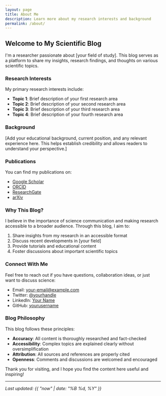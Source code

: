 ```yaml
---
layout: page
title: About Me
description: Learn more about my research interests and background
permalink: /about/
---
```


## Welcome to My Scientific Blog

I'm a researcher passionate about [your field of study]. This blog serves as a platform to share my insights, research findings, and thoughts on various scientific topics.

### Research Interests

My primary research interests include:

- **Topic 1**: Brief description of your first research area
- **Topic 2**: Brief description of your second research area
- **Topic 3**: Brief description of your third research area
- **Topic 4**: Brief description of your fourth research area

### Background

[Add your educational background, current position, and any relevant experience here. This helps establish credibility and allows readers to understand your perspective.]

### Publications

You can find my publications on:
- [Google Scholar](https://scholar.google.com)
- [ORCID](https://orcid.org)
- [ResearchGate](https://www.researchgate.net)
- [arXiv](https://arxiv.org)

### Why This Blog?

I believe in the importance of science communication and making research accessible to a broader audience. Through this blog, I aim to:

1. Share insights from my research in an accessible format
2. Discuss recent developments in [your field]
3. Provide tutorials and educational content
4. Foster discussions about important scientific topics

### Connect With Me

Feel free to reach out if you have questions, collaboration ideas, or just want to discuss science:

- Email: [your-email@example.com](mailto:your-email@example.com)
- Twitter: [@yourhandle](https://twitter.com/yourhandle)
- LinkedIn: [Your Name](https://linkedin.com/in/yourprofile)
- GitHub: [yourusername](https://github.com/yourusername)

### Blog Philosophy

This blog follows these principles:

- **Accuracy**: All content is thoroughly researched and fact-checked
- **Accessibility**: Complex topics are explained clearly without oversimplification
- **Attribution**: All sources and references are properly cited
- **Openness**: Comments and discussions are welcomed and encouraged

Thank you for visiting, and I hope you find the content here useful and inspiring!

---

*Last updated: {{ "now" | date: "%B %d, %Y" }}*
